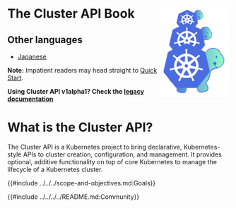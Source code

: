 # The Cluster API Book <div style="float: right; position: relative; display: inline;"><img src="images/introduction.png" width="160px" /></div>


## Other languages

* [Japanese](/jp)

**Note:** Impatient readers may head straight to [Quick
Start](./user/quick-start.md).

**Using Cluster API v1alpha1? Check the [legacy
documentation](https://release-0-1.cluster-api.sigs.k8s.io)**

# What is the Cluster API?
The Cluster API is a Kubernetes project to bring declarative, Kubernetes-style APIs to cluster creation,
configuration, and management. It provides optional, additive functionality on top of core Kubernetes to
manage the lifecycle of a Kubernetes cluster.

{{#include ../../../scope-and-objectives.md:Goals}}

{{#include ../../../../README.md:Community}}
